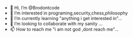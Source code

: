 - 👋 Hi, I’m @Brodontcode
- 👀 I’m interested in programing,security,chess,philosophy
- 🌱 I’m currently learning "anything i get interested in"...
- 💞️ I’m looking to collaborate with my sanity ...
- 📫 How to reach me "i am not god ,dont reach me"...

<!---
Brodontcode/Brodontcode is a ✨ special ✨ repository because its `README.md` (this file) appears on your GitHub profile.
You can click the Preview link to take a look at your changes.
--->
